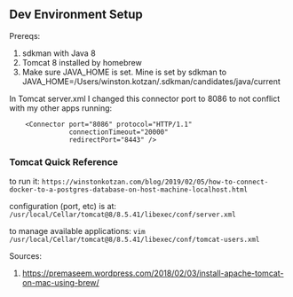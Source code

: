 ## Dev Environment Setup

Prereqs:
1. sdkman with Java 8
2. Tomcat 8 installed by homebrew
3. Make sure JAVA_HOME is set. Mine is set by sdkman to JAVA_HOME=/Users/winston.kotzan/.sdkman/candidates/java/current

In Tomcat server.xml I changed this connector port to 8086 to not conflict with my other apps running:
```
    <Connector port="8086" protocol="HTTP/1.1"
               connectionTimeout="20000"
               redirectPort="8443" />
```


### Tomcat Quick Reference

to run it:
`https://winstonkotzan.com/blog/2019/02/05/how-to-connect-docker-to-a-postgres-database-on-host-machine-localhost.html`

configuration (port, etc) is at:
`/usr/local/Cellar/tomcat@8/8.5.41/libexec/conf/server.xml`


to manage available applications:
`vim /usr/local/Cellar/tomcat@8/8.5.41/libexec/conf/tomcat-users.xml`




Sources:
1. https://premaseem.wordpress.com/2018/02/03/install-apache-tomcat-on-mac-using-brew/